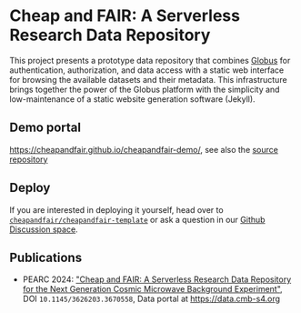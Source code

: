 # Cheap and FAIR: A Serverless Research Data Repository

This project presents a prototype data repository that combines [Globus](https://globus.org) for authentication, authorization, and data access with a static web interface for browsing the available datasets and their metadata. This infrastructure brings together the power of the Globus platform with the simplicity and low-maintenance of a static website generation software (Jekyll).

## Demo portal

<https://cheapandfair.github.io/cheapandfair-demo/>, see also the [source repository](https://github.com/cheapandfair/cheapandfair-demo)

## Deploy

If you are interested in deploying it yourself, head over to [`cheapandfair/cheapandfair-template`](https://github.com/cheapandfair/cheapandfair-template) or ask a question in our [Github Discussion space](https://github.com/orgs/cheapandfair/discussions).

## Publications

* PEARC 2024: ["Cheap and FAIR: A Serverless Research Data Repository for the Next Generation Cosmic Microwave Background Experiment"](https://dl.acm.org/doi/10.1145/3626203.3670558), DOI `10.1145/3626203.3670558`, Data portal at <https://data.cmb-s4.org>
